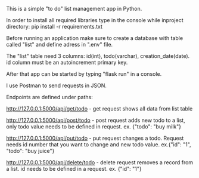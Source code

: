 This is a simple "to do" list management app in Python.

In order to install all required libraries type in the console while inproject directory: pip install -r requirements.txt

Before running an application make sure to create a database with table called "list" and define adress in ".env" file.

The "list" table need 3 columns: id(int), todo(varchar), creation_date(date). id column must be an autoincrement primary key.

After that app can be started by typing "flask run" in a console.

I use Postman to send requests in JSON.

Endpoints are defined under paths:

http://127.0.0.1:5000/api/get/todo - get request shows all data from list table

http://127.0.0.1:5000/api/post/todo - post request adds new todo to a list, only todo value needs to be defined in request. ex. {"todo": "buy milk"}

http://127.0.0.1:5000/api/put/todo - put request changes a todo. Request needs id number that you want to change and new todo value. ex.{"id": "1", "todo": "buy juice"}

http://127.0.0.1:5000/api/delete/todo - delete request removes a record from a list. id needs to be defined in a request. ex. {"id": "1"}
